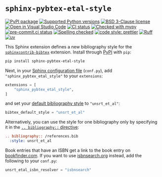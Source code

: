# `sphinx-pybtex-etal-style`

[![PyPI package](https://badge.fury.io/py/sphinx-pybtex-etal-style.svg)](https://pypi.org/project/sphinx-pybtex-etal-style)
[![Supported Python versions](https://img.shields.io/pypi/pyversions/sphinx-pybtex-etal-style)](https://pypi.org/project/sphinx-pybtex-etal-style)
[![BSD 3-Clause license](https://img.shields.io/badge/License-BSD_3--Clause-blue.svg)](https://opensource.org/licenses/BSD-3-Clause)
[![Open in Visual Studio Code](https://img.shields.io/badge/vscode-open-blue?logo=visualstudiocode)](https://open.vscode.dev/ComPWA/sphinx-pybtex-etal-style)
[![CI status](https://github.com/ComPWA/sphinx-pybtex-etal-style/workflows/CI/badge.svg)](https://github.com/ComPWA/sphinx-pybtex-etal-style/actions?query=branch%3Amain+workflow%3ACI)
[![Checked with mypy](http://www.mypy-lang.org/static/mypy_badge.svg)](https://mypy.readthedocs.io)
[![pre-commit.ci status](https://results.pre-commit.ci/badge/github/ComPWA/sphinx-pybtex-etal-style/main.svg)](https://results.pre-commit.ci/latest/github/ComPWA/sphinx-pybtex-etal-style/main)
[![Spelling checked](https://img.shields.io/badge/cspell-checked-brightgreen.svg)](https://github.com/streetsidesoftware/cspell/tree/master/packages/cspell)
[![code style: prettier](https://img.shields.io/badge/code_style-prettier-ff69b4.svg?style=flat-square)](https://github.com/prettier/prettier)
[![Ruff](https://img.shields.io/endpoint?url=https://raw.githubusercontent.com/charliermarsh/ruff/main/assets/badge/v2.json)](https://github.com/astral-sh/ruff)
[![uv](https://img.shields.io/endpoint?url=https://raw.githubusercontent.com/astral-sh/uv/main/assets/badge/v0.json)](https://github.com/astral-sh/uv)

This Sphinx extension defines a new bibliography style for the [`sphinxcontrib-bibtex`](https://sphinxcontrib-bibtex.rtfd.io) extension. Install through [PyPI](https://pypi.org) with `pip`:

```bash
pip install sphinx-pybtex-etal-style
```

Next, in your [Sphinx configuration file](https://www.sphinx-doc.org/en/master/usage/configuration.html) (`conf.py`), add `"sphinx_pybtex_etal_style"` to your `extensions`:

```python
extensions = [
    "sphinx_pybtex_etal_style",
]
```

and set your [default bibliography style](https://sphinxcontrib-bibtex.readthedocs.io/en/stable/usage.html#bibliography-style) to `"unsrt_et_al"`:

```python
bibtex_default_style = "unsrt_et_al"
```

Alternatively, you can use the style for one bibliography only by specifying it in the [`.. bibliography::` directive](https://sphinxcontrib-bibtex.readthedocs.io/en/stable/usage.html#directive-bibliography):

```rst
.. bibliography:: /references.bib
  :style: unsrt_et_al
```

Book entries that have an ISBN get a link to the book entry on [bookfinder.com](https://bookfinder.com/search). If you want to use [isbnsearch.org](https://isbnsearch.org) instead, add the following to your `conf.py`:

```python
unsrt_etal_isbn_resolver = "isbnsearch"
```
